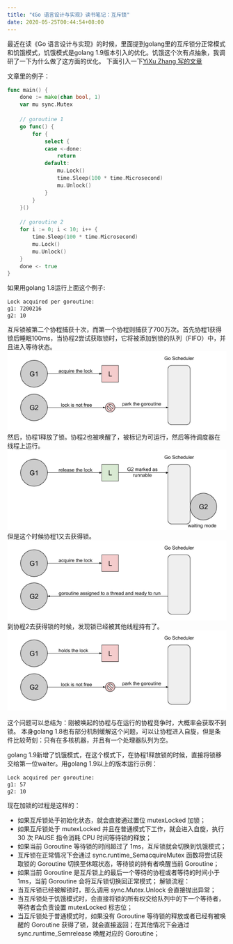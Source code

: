 ```yaml
---
title: "《Go 语言设计与实现》读书笔记：互斥锁"
date: 2020-05-25T00:44:54+08:00
---
```


最近在读《Go 语言设计与实现》的时候，里面提到golang里的互斥锁分正常模式和饥饿模式，饥饿模式是golang 1.9版本引入的优化。饥饿这个次有点抽象，我调研了一下为什么做了这方面的优化。
下面引入一下[YiXu Zhang 写的文章](https://morioh.com/p/0a103ab09f46)


文章里的例子：
```go
func main() {
    done := make(chan bool, 1)
    var mu sync.Mutex

    // goroutine 1
    go func() {
        for {
            select {
            case <-done:
                return
            default:
                mu.Lock()
                time.Sleep(100 * time.Microsecond)
                mu.Unlock()
            }
        }
    }()

    // goroutine 2
    for i := 0; i < 10; i++ {
        time.Sleep(100 * time.Microsecond)
        mu.Lock()
        mu.Unlock()
    }
    done <- true
}
```

如果用golang 1.8运行上面这个例子:
```shell script
Lock acquired per goroutine:
g1: 7200216
g2: 10
```
互斥锁被第二个协程捕获十次，而第一个协程则捕获了700万次。首先协程1获得锁后睡眠100ms，当协程2尝试获取锁时，它将被添加到锁的队列（FIFO）中，并且进入等待状态。
![1](1*xAjdRzuHSHKKareZrfv6wQ.png)
然后，协程1释放了锁。协程2也被唤醒了，被标记为可运行，然后等待调度器在线程上运行。
![2](1*f22otcYK2JTEXfxffC66vw.png)
但是这个时候协程1又去获得锁。
![3](1*sFl5UOKWlPdeo4b0Vc26hA.png)
到协程2去获得锁的时候，发现锁已经被其他线程持有了。
![4](1*QLdu3d1D9-BbhFU0pXbniQ.png)

这个问题可以总结为：刚被唤起的协程与在运行的协程竞争时，大概率会获取不到锁。
本身golang 1.8也有部分机制缓解这个问题，可以让协程进入自旋，但是条件比较苛刻：只有在多核机器，并且有一个处理器队列为空。

golang 1.9新增了饥饿模式，在这个模式下，在协程1释放锁的时候，直接将锁移交给第一位waiter。用golang 1.9以上的版本运行示例：
```shell script
Lock acquired per goroutine:
g1: 57
g2: 10
```

现在加锁的过程是这样的：
* 如果互斥锁处于初始化状态，就会直接通过置位 mutexLocked 加锁；
* 如果互斥锁处于 mutexLocked 并且在普通模式下工作，就会进入自旋，执行 30 次 PAUSE 指令消耗 CPU 时间等待锁的释放；
* 如果当前 Goroutine 等待锁的时间超过了 1ms，互斥锁就会切换到饥饿模式；
* 互斥锁在正常情况下会通过 sync.runtime_SemacquireMutex 函数将尝试获取锁的 Goroutine 切换至休眠状态，等待锁的持有者唤醒当前 Goroutine；
* 如果当前 Goroutine 是互斥锁上的最后一个等待的协程或者等待的时间小于 1ms，当前 Goroutine 会将互斥锁切换回正常模式；
解锁流程：
* 当互斥锁已经被解锁时，那么调用 sync.Mutex.Unlock 会直接抛出异常；
* 当互斥锁处于饥饿模式时，会直接将锁的所有权交给队列中的下一个等待者，等待者会负责设置 mutexLocked 标志位；
* 当互斥锁处于普通模式时，如果没有 Goroutine 等待锁的释放或者已经有被唤醒的 Goroutine 获得了锁，就会直接返回；在其他情况下会通过 sync.runtime_Semrelease 唤醒对应的 Goroutine；